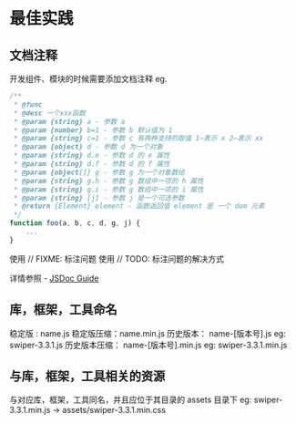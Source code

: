 # 最佳实践


## 文档注释

开发组件、模块的时候需要添加文档注释 eg.

```javascript
/**
 * @func
 * @desc 一个xxx函数
 * @param {string} a - 参数 a
 * @param {number} b=1 - 参数 b 默认值为 1
 * @param {string} c=1 - 参数 c 有两种支持的取值 1—表示 x 2—表示 xx
 * @param {object} d - 参数 d 为一个对象
 * @param {string} d.e - 参数 d 的 e 属性
 * @param {string} d.f - 参数 d 的 f 属性
 * @param {object[]} g - 参数 g 为一个对象数组
 * @param {string} g.h - 参数 g 数组中一项的 h 属性
 * @param {string} g.i - 参数 g 数组中一项的 i 属性
 * @param {string} [j] - 参数 j 是一个可选参数
 * @return {Element} element - 函数返回值 element 是 一个 dom 元素
 */
function foo(a, b, c, d, g, j) {
    ...
}
```
使用 // FIXME: 标注问题 使用 // TODO: 标注问题的解决方式

详情参照 - [JSDoc Guide](http://yuri4ever.github.io/jsdoc/)

## 库，框架，工具命名

稳定版 : name.js
稳定版压缩：name.min.js
历史版本： name-[版本号].js eg: swiper-3.3.1.js
历史版本压缩： name-[版本号].min.js eg: swiper-3.3.1.min.js

## 与库，框架，工具相关的资源

与对应库，框架，工具同名，并且应位于其目录的 assets 目录下 eg: swiper-3.3.1.min.js -> assets/swiper-3.3.1.min.css
